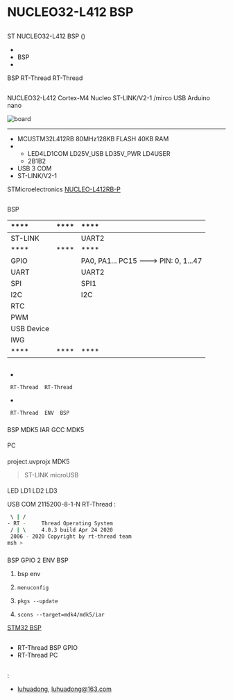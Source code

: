 # NUCLEO32-L412  BSP 

## 

ST NUCLEO32-L412  BSP () 



- 
- BSP 
- 

 BSP RT-Thread  RT-Thread 

## 

 NUCLEO32-L412 Cortex-M4 Nucleo  ST-LINK/V2-1 /mirco USB Arduino nano 



![board](figures/board.jpg)

 **** 

- MCUSTM32L412RB 80MHz128KB FLASH 40KB RAM
- 
  - LED4LD1COM LD25V_USB LD35V_PWR LD4USER 
  - 2B1B2
- USB  3  COM 
-  ST-LINK/V2-1 

STMicroelectronics [NUCLEO-L412RB-P](https://www.st.com/content/st_com/en/products/evaluation-tools/product-evaluation-tools/mcu-mpu-eval-tools/stm32-mcu-mpu-eval-tools/stm32-nucleo-boards/nucleo-l412rb-p.html)

## 

 BSP 

| ****      | **** | ****                              |
| :----------------- | :----------: | :------------------------------------- |
|  ST-LINK  |          | UART2                            |
| ****      | **** | ****                              |
| GPIO              |          | PA0, PA1... PC15 ---> PIN: 0, 1...47 |
| UART              |          | UART2                           |
| SPI               |      | SPI1                             |
| I2C               |      |  I2C                       |
| RTC               |         |  |
| PWM               |      |                               |
| USB Device        |      |                              |
| IWG               |         |               |
| ****      | **** | ****                              |


## 



- 

     RT-Thread  RT-Thread  

- 

     RT-Thread  ENV  BSP 


### 

 BSP  MDK5  IAR  GCC  MDK5 

#### 

 PC

#### 

 project.uvprojx  MDK5 

>  ST-LINK  microUSB 

#### 

 LED  LD1  LD2  LD3 

USB  COM  2115200-8-1-N RT-Thread :

```bash
 \ | /
- RT -     Thread Operating System
 / | \     4.0.3 build Apr 24 2020
 2006 - 2020 Copyright by rt-thread team
msh >
```
### 

 BSP  GPIO  2  ENV  BSP 

1.  bsp  env 

2. `menuconfig`

3. `pkgs --update`

4. `scons --target=mdk4/mdk5/iar` 

 [STM32  BSP ](../docs/STM32BSP.md)

## 

-  RT-Thread BSP GPIO 
-  RT-Thread  PC 

## 

:

-  [luhuadong](https://github.com/luhuadong), <luhuadong@163.com>
